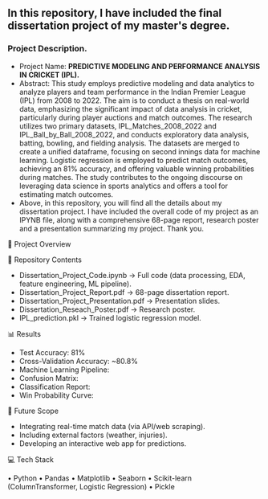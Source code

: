 ## In this repository, I have included the final dissertation project of my master's degree.

### Project Description. 
- Project Name: **PREDICTIVE MODELING AND PERFORMANCE ANALYSIS IN CRICKET (IPL).**
- Abstract: This study employs predictive modeling and data analytics to analyze players and team performance in the Indian Premier League (IPL) from 2008 to 2022. The aim is to conduct a thesis on real-world data, emphasizing the significant impact of data analysis in cricket, particularly during player auctions and match outcomes. The research utilizes two primary datasets, IPL_Matches_2008_2022 and IPL_Ball_by_Ball_2008_2022, and conducts exploratory data analysis, batting, bowling, and fielding analysis. The datasets are merged to create a unified dataframe, focusing on second innings data for machine learning. Logistic regression is employed to predict match outcomes, achieving an 81% accuracy, and offering valuable winning probabilities during matches. The study contributes to the ongoing discourse on leveraging data science in sports analytics and offers a tool for estimating match outcomes.
- Above, in this repository, you will find all the details about my dissertation project. I have included the overall code of my project as an IPYNB file, along with a comprehensive 68-page report, research poster and a presentation summarizing my project. Thank you.

📌 Project Overview



📂 Repository Contents

- Dissertation_Project_Code.ipynb → Full code (data processing, EDA, feature engineering, ML pipeline).
- Dissertation_Project_Report.pdf → 68-page dissertation report.
- Dissertation_Project_Presentation.pdf → Presentation slides.
- Dissertation_Reseach_Poster.pdf → Research poster.
- IPL_prediction.pkl → Trained logistic regression model.

📊 Results

- Test Accuracy: 81%
- Cross-Validation Accuracy: ~80.8%
- Machine Learning Pipeline:
- Confusion Matrix:
- Classification Report:
- Win Probability Curve:

🔮 Future Scope

- Integrating real-time match data (via API/web scraping).
- Including external factors (weather, injuries).
- Developing an interactive web app for predictions.

💻 Tech Stack 

• Python  • Pandas  • Matplotlib  • Seaborn  • Scikit-learn (ColumnTransformer, Logistic Regression)  • Pickle

